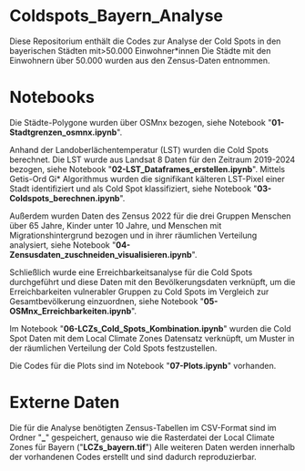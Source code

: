 # Coldspots_Bayern_Analyse

Diese Repositorium enthält die Codes zur Analyse der Cold Spots in den bayerischen Städten mit>50.000 Einwohner*innen
Die Städte mit den Einwohnern über 50.000 wurden aus den Zensus-Daten entnommen. 


# Notebooks 
Die Städte-Polygone wurden über OSMnx bezogen, siehe Notebook "**01-Stadtgrenzen_osmnx.ipynb**". 

Anhand der Landoberlächentemperatur (LST) wurden die Cold Spots berechnet. Die LST wurde aus Landsat 8 Daten für den Zeitraum 2019-2024 bezogen, siehe Notebook "**02-LST_Dataframes_erstellen.ipynb**". Mittels Getis-Ord Gi* Algorithmus wurden die signifikant kälteren LST-Pixel einer Stadt identifiziert und als Cold Spot klassifiziert, siehe Notebook "**03-Coldspots_berechnen.ipynb**". 

Außerdem wurden Daten des Zensus 2022 für die drei Gruppen Menschen über 65 Jahre, Kinder unter 10 Jahre, und Menschen mit Migrationshintergrund bezogen und in ihrer räumlichen Verteilung analysiert, siehe Notebook "**04-Zensusdaten_zuschneiden_visualisieren.ipynb**". 

Schließlich wurde eine Erreichbarkeitsanalyse für die Cold Spots durchgeführt und diese Daten mit den Bevölkerungsdaten verknüpft, um die Erreichbarkeiten vulnerabler Gruppen zu Cold Spots im Vergleich zur Gesamtbevölkerung einzuordnen, siehe Notebook "**05-OSMnx_Erreichbarkeiten.ipynb**". 

Im Notebook "**06-LCZs_Cold_Spots_Kombination.ipynb**" wurden die Cold Spot Daten mit dem Local Climate Zones Datensatz verknüpft, um Muster in der räumlichen Verteilung der Cold Spots festzustellen.

Die Codes für die Plots sind im Notebook "**07-Plots.ipynb**" vorhanden. 


# Externe Daten 

Die für die Analyse benötigten Zensus-Tabellen im CSV-Format sind im Ordner "**_**" gespeichert, genauso wie die Rasterdatei der Local Climate Zones für Bayern ("**LCZs_bayern.tif**")
Alle weiteren Daten werden innerhalb der vorhandenen Codes erstellt und sind dadurch reproduzierbar. 






